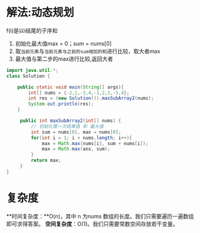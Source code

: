 # 解法:动态规划



f(i)是以i结尾的子序和

1. 初始化最大值max = 0；sum = nums[0]
2. 取`当前元素`与`当前元素与之前的sum相加的和`进行比较，取大者max
3. 最大值与第二步的max进行比较,返回大者

```java
import java.util.*;
class Solution {

    public static void main(String[] args){
        int[] nums = {-2,1,-3,4,-1,2,1,-5,4};
        int res = (new Solution()).maxSubArray2(nums);
        System.out.println(res);
    }

     public int maxSubArray2(int[] nums) {
         // 初始化第一次结果值 和 最大值
         int sum = nums[0], max = nums[0];
         for(int i = 1; i < nums.length; i++){
             max = Math.max(nums[i], sum + nums[i]);
             max = Math.max(ans, sum);
         }
         return max;
     }
}

```



# 复杂度

**时间复杂度：**O(n)，其中 n 为nums 数组的长度。我们只需要遍历一遍数组即可求得答案。
**空间复杂度**：O(1)。我们只需要常数空间存放若干变量。

